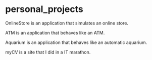 # personal_projects

OnlineStore is an application that simulates an online store.

ATM is an application that behaves like an ATM.

Aquarium is an application that behaves like an automatic aquarium.

myCV is a site that I did in a  IT marathon.


